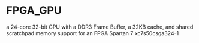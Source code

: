 # FPGA_GPU
a 24-core 32-bit GPU with a DDR3 Frame Buffer, a 32KB cache, and shared scratchpad memory support for an FPGA Spartan 7 xc7s50csga324-1
